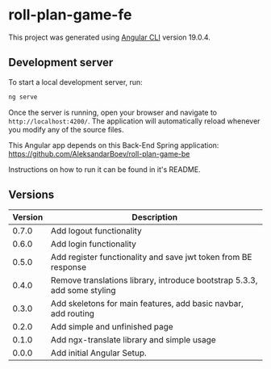 # roll-plan-game-fe

This project was generated using [Angular CLI](https://github.com/angular/angular-cli) version 19.0.4.

## Development server

To start a local development server, run:

```bash
ng serve
```

Once the server is running, open your browser and navigate to `http://localhost:4200/`. The application will automatically reload whenever you modify any of the source files.

This Angular app depends on this Back-End Spring application: https://github.com/AleksandarBoev/roll-plan-game-be

Instructions on how to run it can be found in it's README.

## Versions

| Version | Description                                                              |
|---------|--------------------------------------------------------------------------|
| 0.7.0   | Add logout functionality                                                 |
| 0.6.0   | Add login functionality                                                  |
| 0.5.0   | Add register functionality and save jwt token from BE response           |
| 0.4.0   | Remove translations library, introduce bootstrap 5.3.3, add some styling |
| 0.3.0   | Add skeletons for main features, add basic navbar, add routing           |
| 0.2.0   | Add simple and unfinished page                                           |
| 0.1.0   | Add ngx-translate library and simple usage                               |
| 0.0.0   | Add initial Angular Setup.                                               |
